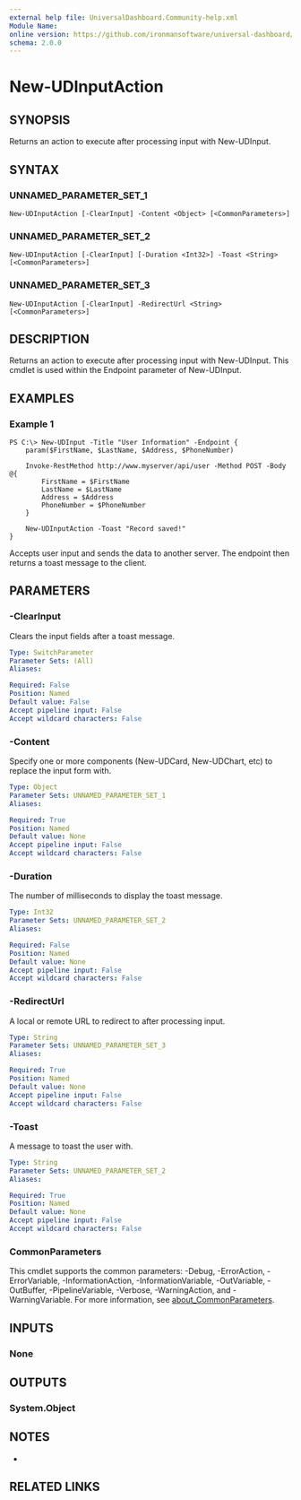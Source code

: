 ```yaml
---
external help file: UniversalDashboard.Community-help.xml
Module Name:
online version: https://github.com/ironmansoftware/universal-dashboard/blob/master/src/UniversalDashboard/Help/New-UDInput.md
schema: 2.0.0
---
```


# New-UDInputAction

## SYNOPSIS
Returns an action to execute after processing input with New-UDInput.

## SYNTAX

### UNNAMED_PARAMETER_SET_1
```
New-UDInputAction [-ClearInput] -Content <Object> [<CommonParameters>]
```

### UNNAMED_PARAMETER_SET_2
```
New-UDInputAction [-ClearInput] [-Duration <Int32>] -Toast <String> [<CommonParameters>]
```

### UNNAMED_PARAMETER_SET_3
```
New-UDInputAction [-ClearInput] -RedirectUrl <String> [<CommonParameters>]
```

## DESCRIPTION
Returns an action to execute after processing input with New-UDInput.
This cmdlet is used within the Endpoint parameter of New-UDInput.

## EXAMPLES

### Example 1
```
PS C:\> New-UDInput -Title "User Information" -Endpoint {
	param($FirstName, $LastName, $Address, $PhoneNumber)

	Invoke-RestMethod http://www.myserver/api/user -Method POST -Body @{
		FirstName = $FirstName
		LastName = $LastName
		Address = $Address
		PhoneNumber = $PhoneNumber
	}

	New-UDInputAction -Toast "Record saved!"
}
```

Accepts user input and sends the data to another server.
The endpoint then returns a toast message to the client.

## PARAMETERS

### -ClearInput
Clears the input fields after a toast message.

```yaml
Type: SwitchParameter
Parameter Sets: (All)
Aliases:

Required: False
Position: Named
Default value: False
Accept pipeline input: False
Accept wildcard characters: False
```

### -Content
Specify one or more components (New-UDCard, New-UDChart, etc) to replace the input form with.

```yaml
Type: Object
Parameter Sets: UNNAMED_PARAMETER_SET_1
Aliases:

Required: True
Position: Named
Default value: None
Accept pipeline input: False
Accept wildcard characters: False
```

### -Duration
The number of milliseconds to display the toast message.

```yaml
Type: Int32
Parameter Sets: UNNAMED_PARAMETER_SET_2
Aliases:

Required: False
Position: Named
Default value: None
Accept pipeline input: False
Accept wildcard characters: False
```

### -RedirectUrl
A local or remote URL to redirect to after processing input.

```yaml
Type: String
Parameter Sets: UNNAMED_PARAMETER_SET_3
Aliases:

Required: True
Position: Named
Default value: None
Accept pipeline input: False
Accept wildcard characters: False
```

### -Toast
A message to toast the user with.

```yaml
Type: String
Parameter Sets: UNNAMED_PARAMETER_SET_2
Aliases:

Required: True
Position: Named
Default value: None
Accept pipeline input: False
Accept wildcard characters: False
```

### CommonParameters
This cmdlet supports the common parameters: -Debug, -ErrorAction, -ErrorVariable, -InformationAction, -InformationVariable, -OutVariable, -OutBuffer, -PipelineVariable, -Verbose, -WarningAction, and -WarningVariable. For more information, see [about_CommonParameters](http://go.microsoft.com/fwlink/?LinkID=113216).

## INPUTS

### None
## OUTPUTS

### System.Object
## NOTES
*

## RELATED LINKS
